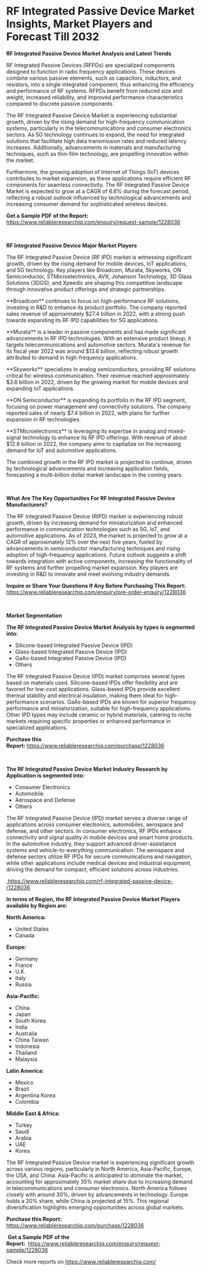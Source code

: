 <p><h1>RF Integrated Passive Device Market Insights, Market Players and Forecast Till 2032</h1></p><p><strong>RF Integrated Passive Device Market Analysis and Latest Trends</strong></p>
<p><p>RF Integrated Passive Devices (RFPDs) are specialized components designed to function in radio frequency applications. These devices combine various passive elements, such as capacitors, inductors, and resistors, into a single integrated component, thus enhancing the efficiency and performance of RF systems. RFPDs benefit from reduced size and weight, increased reliability, and improved performance characteristics compared to discrete passive components.</p><p>The RF Integrated Passive Device Market is experiencing substantial growth, driven by the rising demand for high-frequency communication systems, particularly in the telecommunications and consumer electronics sectors. As 5G technology continues to expand, the need for integrated solutions that facilitate high data transmission rates and reduced latency increases. Additionally, advancements in materials and manufacturing techniques, such as thin-film technology, are propelling innovation within the market.</p><p>Furthermore, the growing adoption of Internet of Things (IoT) devices contributes to market expansion, as these applications require efficient RF components for seamless connectivity. The RF Integrated Passive Device Market is expected to grow at a CAGR of 6.6% during the forecast period, reflecting a robust outlook influenced by technological advancements and increasing consumer demand for sophisticated wireless devices.</p></p>
<p><strong>Get a Sample PDF of the Report:&nbsp;</strong> <a href="https://www.reliableresearchiq.com/enquiry/request-sample/1228036?utm_campaign=2232&utm_medium=2&utm_source=Github&utm_content=ia&utm_term=13022025&utm_id=rf-integrated-passive-device">https://www.reliableresearchiq.com/enquiry/request-sample/1228036</a></p>
<p>&nbsp;</p>
<p><strong>RF Integrated Passive Device Major Market Players</strong></p>
<p><p>The RF Integrated Passive Device (RF IPD) market is witnessing significant growth, driven by the rising demand for mobile devices, IoT applications, and 5G technology. Key players like Broadcom, Murata, Skyworks, ON Semiconductor, STMicroelectronics, AVX, Johanson Technology, 3D Glass Solutions (3DGS), and Xpeedic are shaping this competitive landscape through innovative product offerings and strategic partnerships.</p><p>**Broadcom** continues to focus on high-performance RF solutions, investing in R&D to enhance its product portfolio. The company reported sales revenue of approximately $27.4 billion in 2022, with a strong push towards expanding its RF IPD capabilities for 5G applications.</p><p>**Murata** is a leader in passive components and has made significant advancements in RF IPD technologies. With an extensive product lineup, it targets telecommunications and automotive sectors. Murata's revenue for its fiscal year 2022 was around $13.6 billion, reflecting robust growth attributed to demand in high-frequency applications.</p><p>**Skyworks** specializes in analog semiconductors, providing RF solutions critical for wireless communication. Their revenue reached approximately $3.6 billion in 2022, driven by the growing market for mobile devices and expanding IoT applications.</p><p>**ON Semiconductor** is expanding its portfolio in the RF IPD segment, focusing on power management and connectivity solutions. The company reported sales of nearly $7.4 billion in 2022, with plans for further expansion in RF technologies.</p><p>**STMicroelectronics** is leveraging its expertise in analog and mixed-signal technology to enhance its RF IPD offerings. With revenue of about $12.8 billion in 2022, the company aims to capitalize on the increasing demand for IoT and automotive applications.</p><p>The combined growth in the RF IPD market is projected to continue, driven by technological advancements and increasing application fields, forecasting a multi-billion dollar market landscape in the coming years.</p></p>
<p>&nbsp;</p>
<p><strong>What Are The Key Opportunities For RF Integrated Passive Device Manufacturers?</strong></p>
<p><p>The RF Integrated Passive Device (RIPD) market is experiencing robust growth, driven by increasing demand for miniaturization and enhanced performance in communication technologies such as 5G, IoT, and automotive applications. As of 2023, the market is projected to grow at a CAGR of approximately 12% over the next five years, fueled by advancements in semiconductor manufacturing techniques and rising adoption of high-frequency applications. Future outlook suggests a shift towards integration with active components, increasing the functionality of RF systems and further propelling market expansion. Key players are investing in R&D to innovate and meet evolving industry demands.</p></p>
<p><strong>Inquire or Share Your Questions If Any Before Purchasing This Report:</strong> <a href="https://www.reliableresearchiq.com/enquiry/pre-order-enquiry/1228036?utm_campaign=2232&utm_medium=2&utm_source=Github&utm_content=ia&utm_term=13022025&utm_id=rf-integrated-passive-device">https://www.reliableresearchiq.com/enquiry/pre-order-enquiry/1228036</a></p>
<p>&nbsp;</p>
<p><strong>Market Segmentation</strong></p>
<p><strong>The RF Integrated Passive Device Market Analysis by types is segmented into:</strong></p>
<p><ul><li>Silicone-based Integrated Passive Device (IPD)</li><li>Glass-based Integrated Passive Device (IPD)</li><li>GaAs-based Integrated Passive Device (IPD)</li><li>Others</li></ul></p>
<p><p>The RF Integrated Passive Device (IPD) market comprises several types based on materials used. Silicone-based IPDs offer flexibility and are favored for low-cost applications. Glass-based IPDs provide excellent thermal stability and electrical insulation, making them ideal for high-performance scenarios. GaAs-based IPDs are known for superior frequency performance and miniaturization, suitable for high-frequency applications. Other IPD types may include ceramic or hybrid materials, catering to niche markets requiring specific properties or enhanced performance in specialized applications.</p></p>
<p><strong>Purchase this Report:&nbsp;</strong><a href="https://www.reliableresearchiq.com/purchase/1228036?utm_campaign=2232&utm_medium=2&utm_source=Github&utm_content=ia&utm_term=13022025&utm_id=rf-integrated-passive-device">https://www.reliableresearchiq.com/purchase/1228036</a></p>
<p>&nbsp;</p>
<p><strong>The RF Integrated Passive Device Market Industry Research by Application is segmented into:</strong></p>
<p><ul><li>Consumer Electronics</li><li>Automobile</li><li>Aerospace and Defense</li><li>Others</li></ul></p>
<p><p>The RF Integrated Passive Device (IPD) market serves a diverse range of applications across consumer electronics, automobiles, aerospace and defense, and other sectors. In consumer electronics, RF IPDs enhance connectivity and signal quality in mobile devices and smart home products. In the automotive industry, they support advanced driver-assistance systems and vehicle-to-everything communication. The aerospace and defense sectors utilize RF IPDs for secure communications and navigation, while other applications include medical devices and industrial equipment, driving the demand for compact, efficient solutions across industries.</p></p>
<p><a href="https://www.reliableresearchiq.com/rf-integrated-passive-device-r1228036?utm_campaign=2232&utm_medium=2&utm_source=Github&utm_content=ia&utm_term=13022025&utm_id=rf-integrated-passive-device">&nbsp;https://www.reliableresearchiq.com/rf-integrated-passive-device-r1228036</a></p>
<p><strong>In terms of Region, the RF Integrated Passive Device Market Players available by Region are:</strong></p>
<p>
    <p> <strong> North America: </strong>
        <ul>
            <li>United States</li>
            <li>Canada</li>
        </ul>
        </p> 
    <p> <strong> Europe: </strong>
        <ul>
            <li>Germany</li>
            <li>France</li>
            <li>U.K.</li>
            <li>Italy</li>
            <li>Russia</li>
        </ul>
        </p> 
    <p> <strong> Asia-Pacific: </strong>
        <ul>
            <li>China</li>
            <li>Japan</li>
            <li>South Korea</li>
            <li>India</li>
            <li>Australia</li>
            <li>China Taiwan</li>
            <li>Indonesia</li>
            <li>Thailand</li>
            <li>Malaysia</li>
        </ul>
        </p> 
    <p> <strong> Latin America: </strong>
        <ul>
            <li>Mexico</li>
            <li>Brazil</li>
            <li>Argentina Korea</li>
            <li>Colombia</li>
        </ul>
        </p> 
    <p> <strong> Middle East & Africa: </strong>
        <ul>
            <li>Turkey</li>
            <li>Saudi</li>
            <li>Arabia</li>
            <li>UAE</li>
            <li>Korea</li>
        </ul>
    </p>
    </p>
<p><p>The RF Integrated Passive Device market is experiencing significant growth across various regions, particularly in North America, Asia-Pacific, Europe, the USA, and China. Asia-Pacific is anticipated to dominate the market, accounting for approximately 35% market share due to increasing demand in telecommunications and consumer electronics. North America follows closely with around 30%, driven by advancements in technology. Europe holds a 20% share, while China is projected at 15%. This regional diversification highlights emerging opportunities across global markets.</p></p>
<p><strong>Purchase this Report: </strong><a href="https://www.reliableresearchiq.com/purchase/1228036?utm_campaign=2232&utm_medium=2&utm_source=Github&utm_content=ia&utm_term=13022025&utm_id=rf-integrated-passive-device">https://www.reliableresearchiq.com/purchase/1228036</a></p>
<p>&nbsp;<strong>Get a Sample PDF of the Report:&nbsp;&nbsp;</strong><a href="https://www.reliableresearchiq.com/enquiry/request-sample/1228036?utm_campaign=2232&utm_medium=2&utm_source=Github&utm_content=ia&utm_term=13022025&utm_id=rf-integrated-passive-device">https://www.reliableresearchiq.com/enquiry/request-sample/1228036</a></p>
<p><strong></strong></p>
<p>Check more reports on <a href="https://www.reliableresearchiq.com/?utm_campaign=2232&utm_medium=2&utm_source=Github&utm_content=ia&utm_term=13022025&utm_id=rf-integrated-passive-device">https://www.reliableresearchiq.com/</a></p>